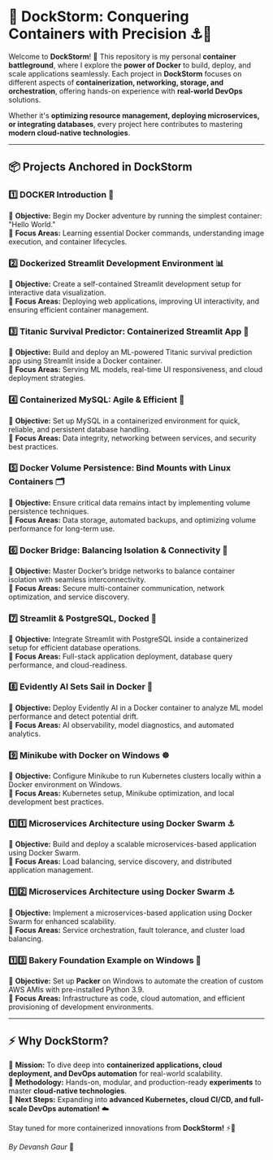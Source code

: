 # 🐳 **DockStorm: Conquering Containers with Precision** ⚓🚀  

Welcome to **DockStorm**! 🌊 This repository is my personal **container battleground**, where I explore the **power of Docker** to build, deploy, and scale applications seamlessly. Each project in **DockStorm** focuses on different aspects of **containerization, networking, storage, and orchestration**, offering hands-on experience with **real-world DevOps** solutions.  

Whether it's **optimizing resource management, deploying microservices, or integrating databases**, every project here contributes to mastering **modern cloud-native technologies**.  

---  

## 📦 **Projects Anchored in DockStorm**  

### 1️⃣ **DOCKER Introduction 🐳**  
🔹 **Objective:** Begin my Docker adventure by running the simplest container: "Hello World."  
🔹 **Focus Areas:** Learning essential Docker commands, understanding image execution, and container lifecycles.  

### 2️⃣ **Dockerized Streamlit Development Environment 📊**  
🔹 **Objective:** Create a self-contained Streamlit development setup for interactive data visualization.  
🔹 **Focus Areas:** Deploying web applications, improving UI interactivity, and ensuring efficient container management.  

### 3️⃣ **Titanic Survival Predictor: Containerized Streamlit App 🚢**  
🔹 **Objective:** Build and deploy an ML-powered Titanic survival prediction app using Streamlit inside a Docker container.  
🔹 **Focus Areas:** Serving ML models, real-time UI responsiveness, and cloud deployment strategies.  

### 4️⃣ **Containerized MySQL: Agile & Efficient 🐬**  
🔹 **Objective:** Set up MySQL in a containerized environment for quick, reliable, and persistent database handling.  
🔹 **Focus Areas:** Data integrity, networking between services, and security best practices.  

### 5️⃣ **Docker Volume Persistence: Bind Mounts with Linux Containers 🗂️**  
🔹 **Objective:** Ensure critical data remains intact by implementing volume persistence techniques.  
🔹 **Focus Areas:** Data storage, automated backups, and optimizing volume performance for long-term use.  

### 6️⃣ **Docker Bridge: Balancing Isolation & Connectivity 🔗**  
🔹 **Objective:** Master Docker’s bridge networks to balance container isolation with seamless interconnectivity.  
🔹 **Focus Areas:** Secure multi-container communication, network optimization, and service discovery.  

### 7️⃣ **Streamlit & PostgreSQL, Docked 🐘**  
🔹 **Objective:** Integrate Streamlit with PostgreSQL inside a containerized setup for efficient database operations.  
🔹 **Focus Areas:** Full-stack application deployment, database query performance, and cloud-readiness.  

### 8️⃣ **Evidently AI Sets Sail in Docker 🧠**  
🔹 **Objective:** Deploy Evidently AI in a Docker container to analyze ML model performance and detect potential drift.  
🔹 **Focus Areas:** AI observability, model diagnostics, and automated analytics.  

### 9️⃣ **Minikube with Docker on Windows ☸️**  
🔹 **Objective:** Configure Minikube to run Kubernetes clusters locally within a Docker environment on Windows.  
🔹 **Focus Areas:** Kubernetes setup, Minikube optimization, and local development best practices. 

### 1️⃣1️⃣ **Microservices Architecture using Docker Swarm ⚓**
🔹 **Objective:** Build and deploy a scalable microservices-based application using Docker Swarm.  
🔹 **Focus Areas:** Load balancing, service discovery, and distributed application management.

### 1️⃣2️⃣ **Microservices Architecture using Docker Swarm ⚓**  
🔹 **Objective:** Implement a microservices-based application using Docker Swarm for enhanced scalability.  
🔹 **Focus Areas:** Service orchestration, fault tolerance, and cluster load balancing.  

### 1️⃣3️⃣ **Bakery Foundation Example on Windows 🍞**  
🔹 **Objective:** Set up **Packer** on Windows to automate the creation of custom AWS AMIs with pre-installed Python 3.9.  
🔹 **Focus Areas:** Infrastructure as code, cloud automation, and efficient provisioning of development environments.  

---  

## ⚡ **Why DockStorm?**  

🔹 **Mission:** To dive deep into **containerized applications, cloud deployment, and DevOps automation** for real-world scalability.  
🔹 **Methodology:** Hands-on, modular, and production-ready **experiments** to master **cloud-native technologies**.  
🔹 **Next Steps:** Expanding into **advanced Kubernetes, cloud CI/CD, and full-scale DevOps automation!** ☁️  

Stay tuned for more containerized innovations from **DockStorm!** ⚡🐳  

_By Devansh Gaur_ 🚀  
